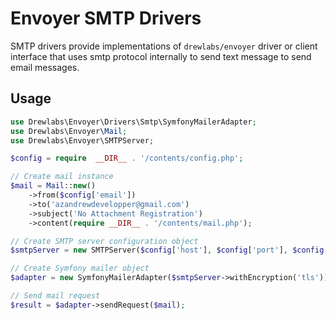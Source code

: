 # Envoyer SMTP Drivers

SMTP drivers provide implementations of `drewlabs/envoyer` driver or client interface that uses smtp protocol internally to send text message to send email messages.

## Usage

```php
use Drewlabs\Envoyer\Drivers\Smtp\SymfonyMailerAdapter;
use Drewlabs\Envoyer\Mail;
use Drewlabs\Envoyer\SMTPServer;

$config = require  __DIR__ . '/contents/config.php';

// Create mail instance
$mail = Mail::new()
    ->from($config['email'])
    ->to('azandrewdevelopper@gmail.com')
    ->subject('No Attachment Registration')
    ->content(require __DIR__ . '/contents/mail.php');

// Create SMTP server configuration object
$smtpServer = new SMTPServer($config['host'], $config['port'], $config['user'], $config['password']);

// Create Symfony mailer object
$adapter = new SymfonyMailerAdapter($smtpServer->withEncryption('tls'));

// Send mail request
$result = $adapter->sendRequest($mail);
```
